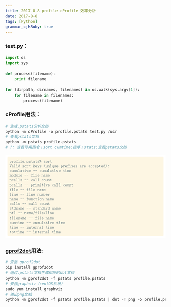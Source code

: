 ```yaml
---
title: 2017-8-8 profile cProfile 效率分析
date: 2017-8-8
tags: [Python]
grammar_cjkRuby: true
---
```

### test.py：
```python
import os
import sys

def process(filename):
	print filename

for (dirpath, dirnames, filenames) in os.walk(sys.argv[1]):
	for filename in filenames:
		process(filename)
```
<!--more-->
### cProfile用法：
```python
# 生成.pstats分析文档
python -m cProfile -o profile.pstats test.py /usr
# 查看pstats文档
python -m pstats profile.pstats
# ?: 查看可用指令；sort cumtime:排序；stats:查看pstats文档
```
![enter description here][1]

### [gprof2dot](https://github.com/jrfonseca/gprof2dot)用法:
```python
# 安装 gprof2dot
pip install gprof2dot
# 通过.pstats文档生成相应的dot文档
python -m gprof2dot -f pstats profile.pstats
# 安装graphviz（centOS系统）
sudo yum install graphviz
# 输出png文档
python -m gprof2dot -f pstats profile.pstats | dot -T png -o profile.png
```

  [1]: ./images/%E4%BB%A3%E7%A0%81%E6%AE%B5.png "sort keys"